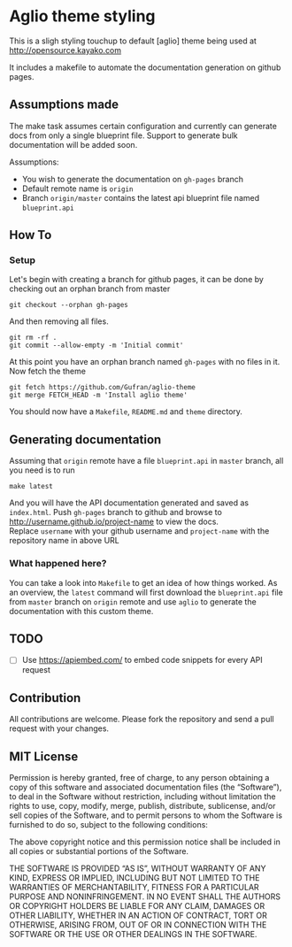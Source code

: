 # Aglio theme styling
This is a sligh styling touchup to default [aglio] theme being used at
http://opensource.kayako.com

It includes a makefile to automate the documentation generation on github pages.

## Assumptions made
The make task assumes certain configuration and currently can generate docs from only a single
blueprint file. Support to generate bulk documentation will be added soon.  

Assumptions:
 - You wish to generate the documentation on `gh-pages` branch
 - Default remote name is `origin`
 - Branch `origin/master` contains the latest api blueprint file named `blueprint.api`

## How To
### Setup
Let's begin with creating a branch for github pages, it can be done by checking out an orphan
branch from master

```
git checkout --orphan gh-pages
```

And then removing all files.

```
git rm -rf .
git commit --allow-empty -m 'Initial commit'
```

At this point you have an orphan branch named `gh-pages` with no files in it. Now fetch the theme

```
git fetch https://github.com/Gufran/aglio-theme
git merge FETCH_HEAD -m 'Install aglio theme'
```

You should now have a `Makefile`, `README.md` and `theme` directory.

## Generating documentation
Assuming that `origin` remote have a file `blueprint.api` in `master` branch, all you need is to
run

```
make latest
```

And you will have the API documentation generated and saved as `index.html`. Push `gh-pages` branch
to github and browse to http://username.github.io/project-name to view the docs.  
Replace `username` with your github username and `project-name` with the repository name in above URL 

### What happened here?
You can take a look into `Makefile` to get an idea of how things worked. As an overview, the `latest`
command will first download the `blueprint.api` file from `master` branch on `origin` remote and
use `aglio` to generate the documentation with this custom theme. 

## TODO

 - [ ] Use https://apiembed.com/ to embed code snippets for every API request

## Contribution
All contributions are welcome. Please fork the repository and send a pull request with your changes.

## MIT License

Permission is hereby granted, free of charge, to any person obtaining a copy of this software 
and associated documentation files (the “Software”), to deal in the Software without restriction,
including without limitation the rights to use, copy, modify, merge, publish, distribute, 
sublicense, and/or sell copies of the Software, and to permit persons to whom the Software is 
furnished to do so, subject to the following conditions:

The above copyright notice and this permission notice shall be included in all copies or substantial 
portions of the Software.

THE SOFTWARE IS PROVIDED “AS IS”, WITHOUT WARRANTY OF ANY KIND, EXPRESS OR IMPLIED, INCLUDING 
BUT NOT LIMITED TO THE WARRANTIES OF MERCHANTABILITY, FITNESS FOR A PARTICULAR PURPOSE AND 
NONINFRINGEMENT. IN NO EVENT SHALL THE AUTHORS OR COPYRIGHT HOLDERS BE LIABLE FOR ANY CLAIM, 
DAMAGES OR OTHER LIABILITY, WHETHER IN AN ACTION OF CONTRACT, TORT OR OTHERWISE, ARISING FROM, 
OUT OF OR IN CONNECTION WITH THE SOFTWARE OR THE USE OR OTHER DEALINGS IN THE SOFTWARE.
